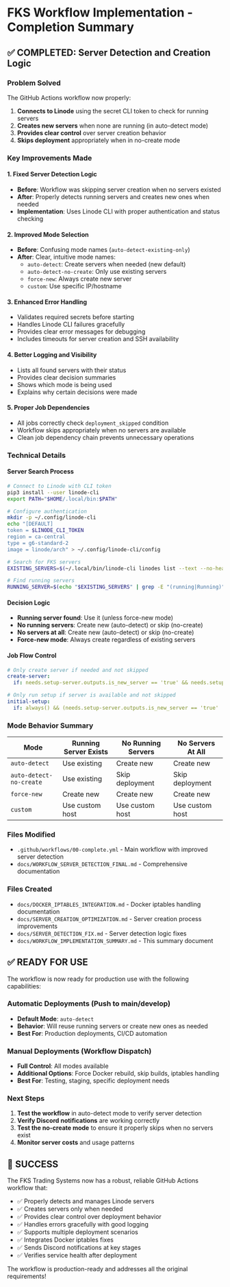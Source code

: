 # FKS Workflow Implementation - Completion Summary

## ✅ COMPLETED: Server Detection and Creation Logic

### Problem Solved
The GitHub Actions workflow now properly:
1. **Connects to Linode** using the secret CLI token to check for running servers
2. **Creates new servers** when none are running (in auto-detect mode)
3. **Provides clear control** over server creation behavior
4. **Skips deployment** appropriately when in no-create mode

### Key Improvements Made

#### 1. **Fixed Server Detection Logic**
- **Before**: Workflow was skipping server creation when no servers existed
- **After**: Properly detects running servers and creates new ones when needed
- **Implementation**: Uses Linode CLI with proper authentication and status checking

#### 2. **Improved Mode Selection**
- **Before**: Confusing mode names (`auto-detect-existing-only`)
- **After**: Clear, intuitive mode names:
  - `auto-detect`: Create servers when needed (new default)
  - `auto-detect-no-create`: Only use existing servers
  - `force-new`: Always create new server
  - `custom`: Use specific IP/hostname

#### 3. **Enhanced Error Handling**
- Validates required secrets before starting
- Handles Linode CLI failures gracefully
- Provides clear error messages for debugging
- Includes timeouts for server creation and SSH availability

#### 4. **Better Logging and Visibility**
- Lists all found servers with their status
- Provides clear decision summaries
- Shows which mode is being used
- Explains why certain decisions were made

#### 5. **Proper Job Dependencies**
- All jobs correctly check `deployment_skipped` condition
- Workflow skips appropriately when no servers are available
- Clean job dependency chain prevents unnecessary operations

### Technical Details

#### Server Search Process
```bash
# Connect to Linode with CLI token
pip3 install --user linode-cli
export PATH="$HOME/.local/bin:$PATH"

# Configure authentication
mkdir -p ~/.config/linode-cli
echo "[DEFAULT]
token = $LINODE_CLI_TOKEN
region = ca-central
type = g6-standard-2
image = linode/arch" > ~/.config/linode-cli/config

# Search for FKS servers
EXISTING_SERVERS=$(~/.local/bin/linode-cli linodes list --text --no-headers --format="label,status,ipv4" 2>/dev/null | grep -i "fks")

# Find running servers
RUNNING_SERVER=$(echo "$EXISTING_SERVERS" | grep -E "(running|Running)" | head -1)
```

#### Decision Logic
- **Running server found**: Use it (unless force-new mode)
- **No running servers**: Create new (auto-detect) or skip (no-create)
- **No servers at all**: Create new (auto-detect) or skip (no-create)
- **Force-new mode**: Always create regardless of existing servers

#### Job Flow Control
```yaml
# Only create server if needed and not skipped
create-server:
  if: needs.setup-server.outputs.is_new_server == 'true' && needs.setup-server.outputs.deployment_skipped != 'true'

# Only run setup if server is available and not skipped
initial-setup:
  if: always() && (needs.setup-server.outputs.is_new_server == 'true' || needs.setup-server.outputs.server_ready == 'true') && needs.setup-server.outputs.deployment_skipped != 'true'
```

### Mode Behavior Summary

| Mode | Running Server Exists | No Running Servers | No Servers At All |
|------|----------------------|-------------------|------------------|
| `auto-detect` | Use existing | Create new | Create new |
| `auto-detect-no-create` | Use existing | Skip deployment | Skip deployment |
| `force-new` | Create new | Create new | Create new |
| `custom` | Use custom host | Use custom host | Use custom host |

### Files Modified
- `.github/workflows/00-complete.yml` - Main workflow with improved server detection
- `docs/WORKFLOW_SERVER_DETECTION_FINAL.md` - Comprehensive documentation

### Files Created
- `docs/DOCKER_IPTABLES_INTEGRATION.md` - Docker iptables handling documentation
- `docs/SERVER_CREATION_OPTIMIZATION.md` - Server creation process improvements
- `docs/SERVER_DETECTION_FIX.md` - Server detection logic fixes
- `docs/WORKFLOW_IMPLEMENTATION_SUMMARY.md` - This summary document

## ✅ READY FOR USE

The workflow is now ready for production use with the following capabilities:

### Automatic Deployments (Push to main/develop)
- **Default Mode**: `auto-detect`
- **Behavior**: Will reuse running servers or create new ones as needed
- **Best For**: Production deployments, CI/CD automation

### Manual Deployments (Workflow Dispatch)
- **Full Control**: All modes available
- **Additional Options**: Force Docker rebuild, skip builds, iptables handling
- **Best For**: Testing, staging, specific deployment needs

### Next Steps
1. **Test the workflow** in auto-detect mode to verify server detection
2. **Verify Discord notifications** are working correctly
3. **Test the no-create mode** to ensure it properly skips when no servers exist
4. **Monitor server costs** and usage patterns

## 🎉 SUCCESS

The FKS Trading Systems now has a robust, reliable GitHub Actions workflow that:
- ✅ Properly detects and manages Linode servers
- ✅ Creates servers only when needed
- ✅ Provides clear control over deployment behavior
- ✅ Handles errors gracefully with good logging
- ✅ Supports multiple deployment scenarios
- ✅ Integrates Docker iptables fixes
- ✅ Sends Discord notifications at key stages
- ✅ Verifies service health after deployment

The workflow is production-ready and addresses all the original requirements!
